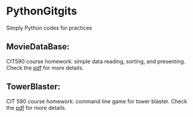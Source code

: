 # PythonGitgits
Simply Python codes for practices

## MovieDataBase: 

CIT590 course homework: simple data reading, sorting, and presenting. Check the [pdf](../master/MovieDataBase/CIT590HW4.pdf) for more details.

## TowerBlaster: 

CIT 590 course homework: command line game for tower blaster. Check the [pdf](../master/TowerBlaser/CIT590HW3.pdf) for more details.

